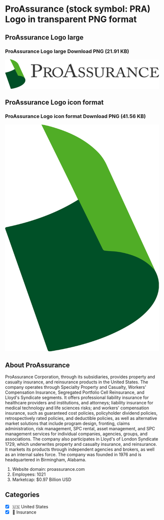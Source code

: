# ProAssurance (stock symbol: PRA) Logo in transparent PNG format

## ProAssurance Logo large

### ProAssurance Logo large Download PNG (21.91 KB)

![ProAssurance Logo large Download PNG (21.91 KB)](/img/orig/PRA_BIG-052823c8.png)

## ProAssurance Logo icon format

### ProAssurance Logo icon format Download PNG (41.56 KB)

![ProAssurance Logo icon format Download PNG (41.56 KB)](/img/orig/PRA-fdb7fecc.png)

## About ProAssurance

ProAssurance Corporation, through its subsidiaries, provides property and casualty insurance, and reinsurance products in the United States. The company operates through Specialty Property and Casualty, Workers' Compensation Insurance, Segregated Portfolio Cell Reinsurance, and Lloyd's Syndicate segments. It offers professional liability insurance for healthcare providers and institutions, and attorneys; liability insurance for medical technology and life sciences risks; and workers' compensation insurance, such as guaranteed cost policies, policyholder dividend policies, retrospectively rated policies, and deductible policies, as well as alternative market solutions that include program design, fronting, claims administration, risk management, SPC rental, asset management, and SPC management services for individual companies, agencies, groups, and associations. The company also participates in Lloyd's of London Syndicate 1729, which underwrites property and casualty insurance, and reinsurance. It markets its products through independent agencies and brokers, as well as an internal sales force. The company was founded in 1976 and is headquartered in Birmingham, Alabama.

1. Website domain: proassurance.com
2. Employees: 1021
3. Marketcap: $0.97 Billion USD


## Categories
- [x] 🇺🇸 United States
- [x] 🏦 Insurance
